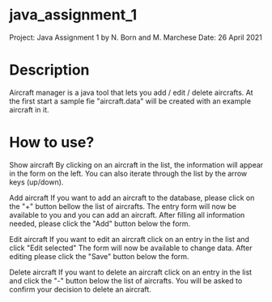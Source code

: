 # java_assignment_1
Project: Java Assignment 1 by N. Born and M. Marchese
Date: 26 April 2021

# Description
Aircraft manager is a java tool that lets you add / edit / delete aircrafts.
At the first start a sample fie "aircraft.data" will be created with an example aircraft in it.

# How to use?
Show aircraft
By clicking on an aircraft in the list, the information will appear in the form on the left.
You can also iterate through the list by the arrow keys (up/down).

Add aircraft
If you want to add an aircraft to the database, please click on the "+" button bellow the list of aircrafts.
The entry form will now be available to you and you can add an aircraft. After filling all information needed, please click the "Add" button below the form.

Edit aircraft
If you want to edit an aircraft click on an entry in the list and click "Edit selected"
The form will now be available to change data. After editing please click the "Save" button below the form.

Delete aircraft
If you want to delete an aircraft click on an entry in the list and click the "-" button below the list of aircrafts.
You will be asked to confirm your decision to delete an aircraft.
